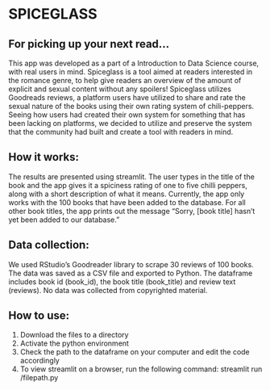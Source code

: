 # SPICEGLASS

## For picking up your next read... 

This app was developed as a part of a Introduction to Data Science course, 
with real users in mind. Spiceglass is a tool aimed at readers interested in the 
romance genre, to help give readers an overview of the amount of explicit and 
sexual content without any spoilers! Spiceglass utilizes Goodreads reviews, a platform 
users have utilized to share and rate the sexual nature of the books using their own rating 
system of chili-peppers. Seeing how users had created their own system for something that 
has been lacking on platforms, we decided to utilize and preserve the system that the community 
had built and create a tool with readers in mind. 

## How it works: 

The results are presented using streamlit. The user types in the title of the book and the app
gives it a spiciness rating of one to five chilli peppers, along with a short
description of what it means. Currently, the app only works with the 100 books 
that have been added to the database. For all other book titles, the app 
prints out the message “Sorry, [book title] hasn’t yet been added to our 
database.” 

## Data collection: 

We used RStudio’s Goodreader library to scrape 30 reviews of 100 books. 
The data was saved as a CSV file and exported to Python. The dataframe includes 
book id (book_id), the book title (book_title) and review text (reviews). 
No data was collected from copyrighted material. 

## How to use: 

1. Download the files to a directory 
2. Activate the python environment
3. Check the path to the dataframe on your computer and edit the code accordingly
4. To view streamlit on a browser, run the following command: streamlit run /filepath.py

